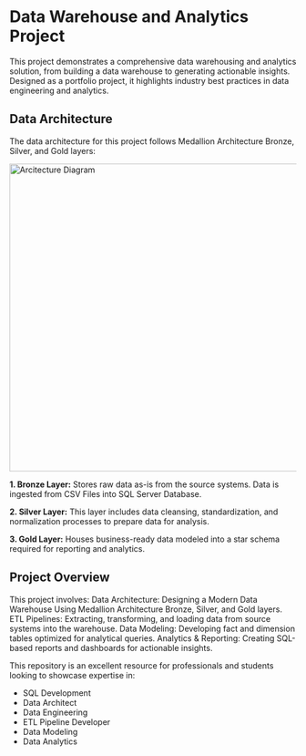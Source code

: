 <h1> Data Warehouse and Analytics Project </h1>
<p> This project demonstrates a comprehensive data warehousing and analytics solution, from building a data warehouse to generating actionable insights. Designed as a portfolio project, it highlights industry best practices in data engineering and analytics. </p>

<h2> Data Architecture </h2>
<p>The data architecture for this project follows Medallion Architecture Bronze, Silver, and Gold layers:</p>
<img width="800" height="540" alt="Arcitecture Diagram" src="https://github.com/user-attachments/assets/4c57bae2-4730-4016-9450-5c3b2203213e" />
<p><b>1. Bronze Layer:</b> Stores raw data as-is from the source systems. Data is ingested from CSV Files into SQL Server Database.</p>
<p><b>2. Silver Layer:</b> This layer includes data cleansing, standardization, and normalization processes to prepare data for analysis.</p>
<p><b>3. Gold Layer:</b> Houses business-ready data modeled into a star schema required for reporting and analytics.</p>

<h2>Project Overview</h2>
<p>This project involves:
Data Architecture: Designing a Modern Data Warehouse Using Medallion Architecture Bronze, Silver, and Gold layers.
ETL Pipelines: Extracting, transforming, and loading data from source systems into the warehouse.
Data Modeling: Developing fact and dimension tables optimized for analytical queries.
Analytics & Reporting: Creating SQL-based reports and dashboards for actionable insights.</p>

This repository is an excellent resource for professionals and students looking to showcase expertise in:
<ul>
  <li>SQL Development</li>
  <li>Data Architect</li>
  <li>Data Engineering</li>
  <li>ETL Pipeline Developer</li>
  <li>Data Modeling</li>
  <li>Data Analytics</li>
</ul>

